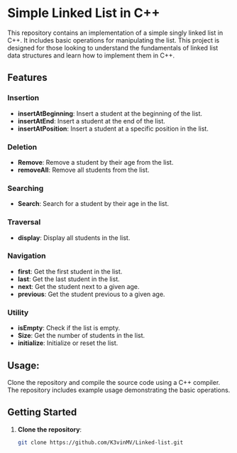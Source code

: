 # Simple Linked List in C++

This repository contains an implementation of a simple singly linked list in C++. It includes basic operations for manipulating the list. This project is designed for those looking to understand the fundamentals of linked list data structures and learn how to implement them in C++.

## Features

### Insertion

- **insertAtBeginning**: Insert a student at the beginning of the list.
- **insertAtEnd**: Insert a student at the end of the list.
- **insertAtPosition**: Insert a student at a specific position in the list.

### Deletion

- **Remove**: Remove a student by their age from the list.
- **removeAll**: Remove all students from the list.

### Searching

- **Search**: Search for a student by their age in the list.

### Traversal

- **display**: Display all students in the list.

### Navigation

- **first**: Get the first student in the list.
- **last**: Get the last student in the list.
- **next**: Get the student next to a given age.
- **previous**: Get the student previous to a given age.

### Utility

- **isEmpty**: Check if the list is empty.
- **Size**: Get the number of students in the list.
- **initialize**: Initialize or reset the list.

## Usage:
Clone the repository and compile the source code using a C++ compiler. The repository includes example usage demonstrating the basic operations.

## Getting Started
1. **Clone the repository**:
   ```sh
   git clone https://github.com/K3vinMV/Linked-list.git
